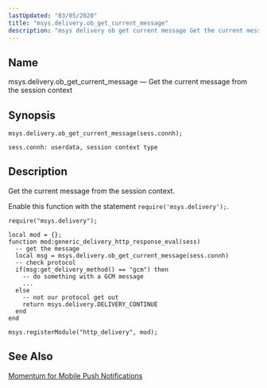```yaml
---
lastUpdated: "03/05/2020"
title: "msys.delivery.ob_get_current_message"
description: "msys delivery ob get current message Get the current message from the session context msys delivery ob get current message sess connh Get the current message from the session context Enable this function with the statement require msys delivery Example 70 57 msys delivery ob get current message example Momentum..."
---
```


<a name="lua.ref.msys.delivery.ob_get_current_message"></a> 
## Name

msys.delivery.ob_get_current_message — Get the current message from the session context

<a name="idp17962704"></a> 
## Synopsis

`msys.delivery.ob_get_current_message(sess.connh);`

`sess.connh: userdata, session context type`<a name="idp17965280"></a> 
## Description

Get the current message from the session context.

Enable this function with the statement `require('msys.delivery');`.

<a name="lua.ref.msys.delivery.ob_get_current_message.example"></a> 


```
require("msys.delivery");

local mod = {};
function mod:generic_delivery_http_response_eval(sess)
  -- get the message
  local msg = msys.delivery.ob_get_current_message(sess.connh)
  -- check protocol
  if(msg:get_delivery_method() == "gcm") then
    -- do something with a GCM message
    ...
  else 
    -- not our protocol get out
    return msys.delivery.DELIVERY_CONTINUE
  end  
end

msys.registerModule("http_delivery", mod);
```

<a name="idp17970128"></a> 
## See Also

[Momentum for Mobile Push Notifications](/momentum/3/3-push)